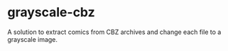# grayscale-cbz
A solution to extract comics from CBZ archives and change each file to a grayscale image.
